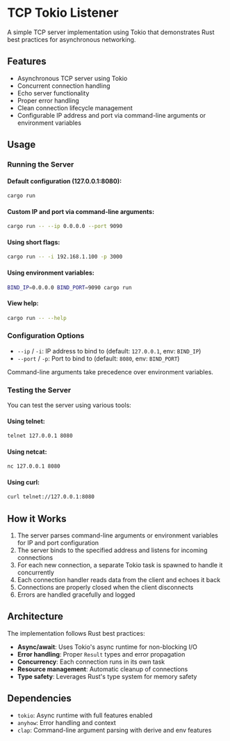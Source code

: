 # TCP Tokio Listener

A simple TCP server implementation using Tokio that demonstrates Rust best practices for asynchronous networking.

## Features

- Asynchronous TCP server using Tokio
- Concurrent connection handling
- Echo server functionality
- Proper error handling
- Clean connection lifecycle management
- Configurable IP address and port via command-line arguments or environment variables

## Usage

### Running the Server

#### Default configuration (127.0.0.1:8080):
```bash
cargo run
```

#### Custom IP and port via command-line arguments:
```bash
cargo run -- --ip 0.0.0.0 --port 9090
```

#### Using short flags:
```bash
cargo run -- -i 192.168.1.100 -p 3000
```

#### Using environment variables:
```bash
BIND_IP=0.0.0.0 BIND_PORT=9090 cargo run
```

#### View help:
```bash
cargo run -- --help
```

### Configuration Options

- `--ip` / `-i`: IP address to bind to (default: `127.0.0.1`, env: `BIND_IP`)
- `--port` / `-p`: Port to bind to (default: `8080`, env: `BIND_PORT`)

Command-line arguments take precedence over environment variables.

### Testing the Server

You can test the server using various tools:

#### Using telnet:
```bash
telnet 127.0.0.1 8080
```

#### Using netcat:
```bash
nc 127.0.0.1 8080
```

#### Using curl:
```bash
curl telnet://127.0.0.1:8080
```

## How it Works

1. The server parses command-line arguments or environment variables for IP and port configuration
2. The server binds to the specified address and listens for incoming connections
3. For each new connection, a separate Tokio task is spawned to handle it concurrently
4. Each connection handler reads data from the client and echoes it back
5. Connections are properly closed when the client disconnects
6. Errors are handled gracefully and logged

## Architecture

The implementation follows Rust best practices:

- **Async/await**: Uses Tokio's async runtime for non-blocking I/O
- **Error handling**: Proper `Result` types and error propagation
- **Concurrency**: Each connection runs in its own task
- **Resource management**: Automatic cleanup of connections
- **Type safety**: Leverages Rust's type system for memory safety

## Dependencies

- `tokio`: Async runtime with full features enabled
- `anyhow`: Error handling and context
- `clap`: Command-line argument parsing with derive and env features